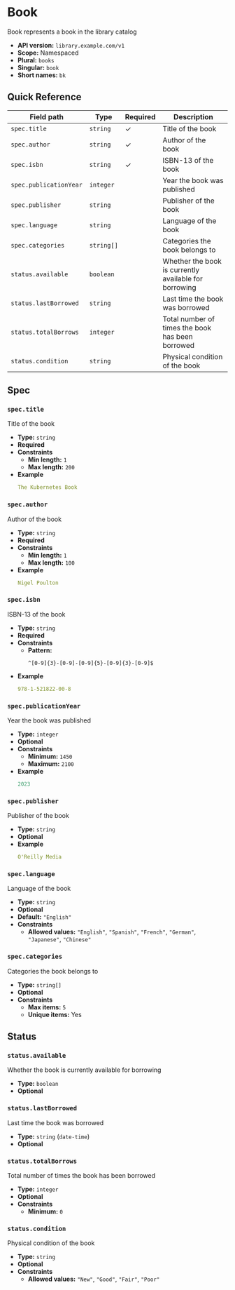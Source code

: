 # Book

Book represents a book in the library catalog

- **API version:** `library.example.com/v1`
- **Scope:** Namespaced
- **Plural:** `books`
- **Singular:** `book`
- **Short names:** `bk`

## Quick Reference

| Field path             | Type       | Required | Description                                           |
| ---------------------- | ---------- | -------- | ----------------------------------------------------- |
| `spec.title`           | `string`   | ✓        | Title of the book                                     |
| `spec.author`          | `string`   | ✓        | Author of the book                                    |
| `spec.isbn`            | `string`   | ✓        | ISBN-13 of the book                                   |
| `spec.publicationYear` | `integer`  |          | Year the book was published                           |
| `spec.publisher`       | `string`   |          | Publisher of the book                                 |
| `spec.language`        | `string`   |          | Language of the book                                  |
| `spec.categories`      | `string[]` |          | Categories the book belongs to                        |
| `status.available`     | `boolean`  |          | Whether the book is currently available for borrowing |
| `status.lastBorrowed`  | `string`   |          | Last time the book was borrowed                       |
| `status.totalBorrows`  | `integer`  |          | Total number of times the book has been borrowed      |
| `status.condition`     | `string`   |          | Physical condition of the book                        |

## Spec

### `spec.title`

Title of the book

- **Type:** `string`
- **Required**
- **Constraints**
  - **Min length:** `1`
  - **Max length:** `200`
- **Example**
  ```yaml
  The Kubernetes Book
  ```

### `spec.author`

Author of the book

- **Type:** `string`
- **Required**
- **Constraints**
  - **Min length:** `1`
  - **Max length:** `100`
- **Example**
  ```yaml
  Nigel Poulton
  ```

### `spec.isbn`

ISBN-13 of the book

- **Type:** `string`
- **Required**
- **Constraints**
  - **Pattern:**
    ```regex
    ^[0-9]{3}-[0-9]-[0-9]{5}-[0-9]{3}-[0-9]$
    ```
- **Example**
  ```yaml
  978-1-521822-00-8
  ```

### `spec.publicationYear`

Year the book was published

- **Type:** `integer`
- **Optional**
- **Constraints**
  - **Minimum:** `1450`
  - **Maximum:** `2100`
- **Example**
  ```yaml
  2023
  ```

### `spec.publisher`

Publisher of the book

- **Type:** `string`
- **Optional**
- **Example**
  ```yaml
  O'Reilly Media
  ```

### `spec.language`

Language of the book

- **Type:** `string`
- **Optional**
- **Default:** `"English"`
- **Constraints**
  - **Allowed values:** `"English"`, `"Spanish"`, `"French"`, `"German"`, `"Japanese"`, `"Chinese"`

### `spec.categories`

Categories the book belongs to

- **Type:** `string[]`
- **Optional**
- **Constraints**
  - **Max items:** `5`
  - **Unique items:** Yes

## Status

### `status.available`

Whether the book is currently available for borrowing

- **Type:** `boolean`
- **Optional**

### `status.lastBorrowed`

Last time the book was borrowed

- **Type:** `string` (`date-time`)
- **Optional**

### `status.totalBorrows`

Total number of times the book has been borrowed

- **Type:** `integer`
- **Optional**
- **Constraints**
  - **Minimum:** `0`

### `status.condition`

Physical condition of the book

- **Type:** `string`
- **Optional**
- **Constraints**
  - **Allowed values:** `"New"`, `"Good"`, `"Fair"`, `"Poor"`
